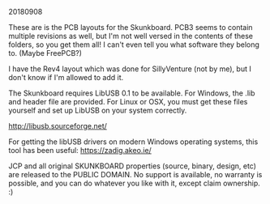 20180908

These are is the PCB layouts for the Skunkboard. PCB3 seems to contain multiple revisions as well, but I'm not well versed in the contents of these folders, so you get them all! I can't even tell you what software they belong to. (Maybe FreePCB?)

I have the Rev4 layout which was done for SillyVenture (not by me), but I don't know if I'm allowed to add it.

The Skunkboard requires LibUSB 0.1 to be available. For Windows, the .lib and header file are provided. 
For Linux or OSX, you must get these files yourself and set up LibUSB on your system correctly.

http://libusb.sourceforge.net/

For getting the libUSB drivers on modern Windows operating systems, this tool has been useful:
https://zadig.akeo.ie/

JCP and all original SKUNKBOARD properties (source, binary, design, etc) are released to the PUBLIC DOMAIN. No support is available, no warranty is possible, and you can do whatever you like with it, except claim ownership. :)

